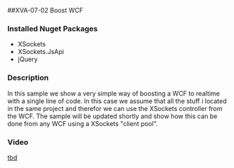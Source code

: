 ##XVA-07-02 Boost WCF


### Installed Nuget Packages

- XSockets
- XSockets.JsApi
- jQuery

### Description


In this sample we show a very simple way of boosting a WCF to realtime with a single line of code.
In this case we assume that all the stuff i located in the same project and therefor we can use the XSockets controller from the WCF.
The sample will be updated shortly and show how this can be done from any WCF using a XSockets "client pool".

### Video

[tbd](tbd)